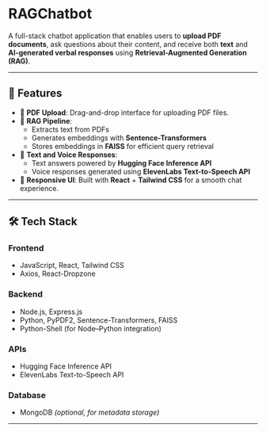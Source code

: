 # RAGChatbot

A full-stack chatbot application that enables users to **upload PDF documents**, ask questions about their content, and receive both **text** and **AI-generated verbal responses** using **Retrieval-Augmented Generation (RAG)**.

---

## 🚀 Features

- 📂 **PDF Upload**: Drag-and-drop interface for uploading PDF files.  
- 🔎 **RAG Pipeline**:  
  - Extracts text from PDFs  
  - Generates embeddings with **Sentence-Transformers**  
  - Stores embeddings in **FAISS** for efficient query retrieval  
- 💬 **Text and Voice Responses**:  
  - Text answers powered by **Hugging Face Inference API**  
  - Voice responses generated using **ElevenLabs Text-to-Speech API**  
- 🎨 **Responsive UI**: Built with **React** + **Tailwind CSS** for a smooth chat experience.  

---

## 🛠️ Tech Stack

### Frontend
- JavaScript, React, Tailwind CSS  
- Axios, React-Dropzone  

### Backend
- Node.js, Express.js  
- Python, PyPDF2, Sentence-Transformers, FAISS  
- Python-Shell (for Node–Python integration)  

### APIs
- Hugging Face Inference API  
- ElevenLabs Text-to-Speech API  

### Database
- MongoDB *(optional, for metadata storage)*  

---



